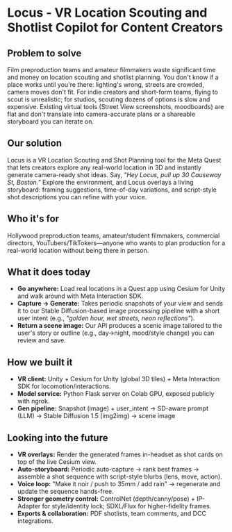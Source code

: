 # Locus - VR Location Scouting and Shotlist Copilot for Content Creators

## Problem to solve

Film preproduction teams and amateur filmmakers waste significant time and money on location scouting and shotlist planning. You don't know if a place works until you're there: lighting's wrong, streets are crowded, camera moves don't fit. For indie creators and short-form teams, flying to scout is unrealistic; for studios, scouting dozens of options is slow and expensive. Existing virtual tools (Street View screenshots, moodboards) are flat and don't translate into camera-accurate plans or a shareable storyboard you can iterate on.

## Our solution

Locus is a VR Location Scouting and Shot Planning tool for the Meta Quest that lets creators explore any real-world location in 3D and instantly generate camera-ready shot ideas. Say, *"Hey Locus, pull up 30 Causeway St, Boston."* Explore the environment, and Locus overlays a living storyboard: framing suggestions, time-of-day variations, and script-style shot descriptions you can refine with your voice.

## Who it's for

Hollywood preproduction teams, amateur/student filmmakers, commercial directors, YouTubers/TikTokers—anyone who wants to plan production for a real-world location without being there in person.

## What it does today

- **Go anywhere:** Load real locations in a Quest app using Cesium for Unity and walk around with Meta Interaction SDK.
- **Capture → Generate:** Takes periodic snapshots of your view and sends it to our Stable Diffusion-based image processing pipeline with a short user intent (e.g., *"golden hour, wet streets, neon reflections"*).
- **Return a scene image:** Our API produces a scenic image tailored to the user's story or outline (e.g., day→night, mood/style change) you can review and save.

## How we built it

- **VR client:** Unity + Cesium for Unity (global 3D tiles) + Meta Interaction SDK for locomotion/interactions.
- **Model service:** Python Flask server on Colab GPU, exposed publicly with ngrok.
- **Gen pipeline:** Snapshot (image) + user_intent → SD-aware prompt (LLM) → Stable Diffusion 1.5 (img2img) → scene image

## Looking into the future

- **VR overlays:** Render the generated frames in-headset as shot cards on top of the live Cesium view.
- **Auto-storyboard:** Periodic auto-capture → rank best frames → assemble a shot sequence with script-style blurbs (lens, move, action).
- **Voice loop:** "Make it noir / push to 35mm / add rain" → regenerate and update the sequence hands-free.
- **Stronger geometry control:** ControlNet (depth/canny/pose) + IP-Adapter for style/identity lock; SDXL/Flux for higher-fidelity frames.
- **Exports & collaboration:** PDF shotlists, team comments, and DCC integrations.

